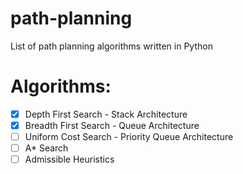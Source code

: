 # path-planning
List of path planning algorithms written in Python

# Algorithms:

* [X] Depth First Search - Stack Architecture
* [X] Breadth First Search - Queue Architecture
* [ ] Uniform Cost Search - Priority Queue Architecture
* [ ] A* Search
* [ ] Admissible Heuristics
